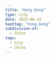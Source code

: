 ```yaml
---
title: "Hong Kong"
type: city
date: 2023-06-24
hashtag: "hong-kong"
subdivision-of:
  - China
tags:
  - City
  - China
---
```

